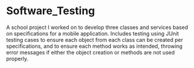 # Software_Testing

A school project I worked on to develop three classes and services based on specifications for a mobile application. Includes testing using JUnit testing cases to ensure each object from each class can be created per specifications, and to ensure each method works as intended, throwing error messages if either the object creation or methods are not used properly.
